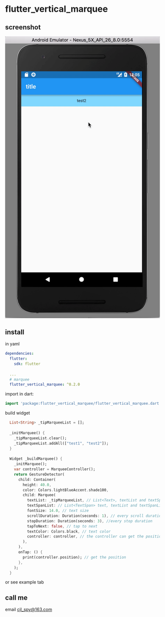 # flutter_vertical_marquee

## screenshot

![image](https://raw.githubusercontent.com/CaiJingLong/some_asset/master/flutter_vertical_marquee1.gif)

## install

in yaml

```yaml
dependencies:
  flutter:
    sdk: flutter

  ...
  # marquee
  flutter_vertical_marquee: ^0.2.0
```

import in dart:

```dart
import 'package:flutter_vertical_marquee/flutter_vertical_marquee.dart';
```

build widget

```dart
  List<String> _tipMarqueeList = [];

  _initMarquee() {
    _tipMarqueeList.clear();
    _tipMarqueeList.addAll(["test1", "test2"]);
  }

  Widget _buildMarquee() {
    _initMarquee();
    var controller = MarqueeController();
    return GestureDetector(
      child: Container(
        height: 40.0,
        color: Colors.lightBlueAccent.shade100,
        child: Marquee(
          textList: _tipMarqueeList, // List<Text>, textList and textSpanList can only have one of code.
          textSpanList: // List<TextSpan> text, textList and textSpanList can only have one of code.
          fontSize: 14.0, // text size
          scrollDuration: Duration(seconds: 1), // every scroll duration
          stopDuration: Duration(seconds: 3), //every stop duration
          tapToNext: false, // tap to next
          textColor: Colors.black, // text color
          controller: controller, // the controller can get the position
        ),
      ),
      onTap: () {
        print(controller.position); // get the position
      },
    );
  }
```

or see example tab

## call me

email cjl_spy@163.com
